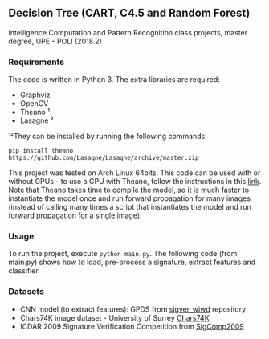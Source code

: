 ## Decision Tree (CART, C4.5 and Random Forest)

Intelligence Computation and Pattern Recognition class projects, master degree, UPE - POLI (2018.2)

### Requirements

The code is written in Python 3. The extra libraries are required:

* Graphviz
* OpenCV
* Theano ¹
* Lasagne ²

¹²They can be installed by running the following commands:

``` 
pip install theano https://github.com/Lasagne/Lasagne/archive/master.zip
```

This project was tested on Arch Linux 64bits. This code can be used with or without GPUs - to use a GPU with Theano, follow the instructions in this [link](http://deeplearning.net/software/theano/tutorial/using_gpu.html). Note that Theano takes time to compile the model, so it is much faster to instantiate the model once and run forward propagation for many images (instead of calling many times a script that instantiates the model and run forward propagation for a single image).

### Usage

To run the project, execute `python main.py`.
The following code (from main.py) shows how to load, pre-process a signature, extract features and classifier.

### Datasets

* CNN model (to extract features): GPDS from [sigver_wiwd](https://github.com/luizgh/sigver_wiwd) repository
* Chars74K image dataset - University of Surrey [Chars74K](http://www.ee.surrey.ac.uk/CVSSP/demos/chars74k/)
* ICDAR 2009 Signature Verification Competition from [SigComp2009](http://www.iapr-tc11.org/mediawiki/index.php/ICDAR_2009_Signature_Verification_Competition_(SigComp2009))
